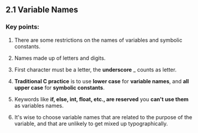 ## 2.1 Variable Names

### Key points:

1. There are some restrictions on the names of variables and symbolic constants.
    
2. Names made up of letters and digits.

3. First character must be a letter, the **underscore** _ counts as letter.

4. **Traditional C practice** is to use **lower case** for **variable names**, and **all upper case** for **symbolic constants**.

5. Keywords like **if, else, int, float, etc., are reserved** you **can't use them** as variables names.

6. It's wise to choose variable names that are related to the purpose of the variable, and that are unlikely to get mixed up typographically.
